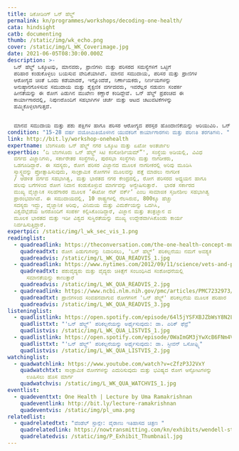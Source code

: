 ```yaml
---
title: ಡಿಕೋಡಿಂಗ್‌ ಒನ್‌ ಹೆಲ್ಥ್‌
permalink: kn/programmes/workshops/decoding-one-health/
cata: hindsight
catb: documenting
thumb: /static/img/wk_echo.png
cover: /static/img/L_WK_Coverimage.jpg
date: 2021-06-05T08:30:00.000Z
description: >-
  ಒನ್‌ ಹೆಲ್ಥ್‌ ಒಕ್ಕೂಟವು, ಮಾನವರು, ಪ್ರಾಣಿಗಳು ಮತ್ತು ಪರಿಸರದ ಸಮಸ್ಯೆಗಳಿಗೆ ಒಟ್ಟಿಗೆ
  ಪರಿಹಾರ ಕಂಡುಕೊಳ್ಳಲು ಬಯಸುವ ವೇದಿಕೆಯಾಗಿದೆ. ಮಾನವ ಸಮುದಾಯ, ಪರಿಸರ ಮತ್ತು ಪ್ರಾಣಿಗಳ
  ಆರೋಗ್ಯದ ಚಿಂತೆ ಒಂದು ಕಡೆಯಾದರೆ, ಇನ್ನೊಂದೆಡೆ, ನಿರ್ಣಾಯಕರು, ನಿರ್ಣಯಗಳನ್ನು
  ಅನುಷ್ಠಾನಗೊಳಿಸುವ ಸಮುದಾಯ ಮತ್ತು ಶೈಕ್ಷಣಿಕ ವರ್ಗದವರು, ಇವರೆಲ್ಲರ ನಡುವಣ ಸಂಪರ್ಕ
  ಹೀನತೆಯನ್ನು ಈ ರೋಗ ಪಿಡುಗಿನ ಮುಖೇಣ ಕಣ್ಣಾರೆ ಕಂಡಿದ್ದೇವೆ. ಒನ್‌ ಹೆಲ್ಥ್‌ ಪ್ರಪಂಚದ ಈ
  ಕಾರ್ಯಾಗಾರದಲ್ಲಿ, ನಿಪುಣರೊಂದಿಗೆ ಸಹಭಾಗಿಗಳ ಚರ್ಚೆ ಮತ್ತು ಆಟದ ಚಟುವಟಿಕೆಗಳನ್ನು
  ಹಮ್ಮಿಕೊಳ್ಳಲಾಗುತ್ತದೆ.


  ಮಾನವ ಸಮುದಾಯ ಮತ್ತು ಪಶು ಪಕ್ಷಿಗಳ ಹಾಗೂ ಪರಿಸರ ಆರೋಗ್ಯದ ಪರಸ್ಪರ ಹೊಂದಾಣಿಕೆಯನ್ನು ಅರಿಯುವಿರಿ. ಒನ್‌ ಹೆಲ್ಥ್‌ ತಂತ್ರವನ್ನು ಬಳಸಿ ಕೊಂಡು ಪ್ರಾದೇಶಿಕ, ರಾಷ್ಟ್ರೀಯ ಹಾಗೂ ಜಾಗತಿಕ ಮಟ್ಟದಲ್ಲಿ, ಮನೆಗಳಲ್ಲಿ ಮತ್ತು ಸಮುದಾಯದಲ್ಲಿ, ಮಾನವ ಮತ್ತು ಪರಿಸರದ ಸ್ವಾಸ್ಥ್ಯವನ್ನು ಕಾಪಾಡಿಕೊಳ್ಳ ಬಹುದು. ನಾವು ಒನ್‌ ಹೆಲ್ಥ್‌ ಮತ್ತು ನಮಗಾಗಿ ಒನ್‌ ಹೆಲ್ಥ್.‌ ನೀವು, ನಿಮ್ಮ ಸುತ್ತಮುತ್ತಲಿರುವ ಎಲ್ಲವೂ, ಈ ಗ್ರಹದ ಭವಿಷ್ಯಕ್ಕೆ ಕಾರಕರಾದ ಅತಿ ಮುಖ್ಯ ಅಂಶಗಳೆಂದು ಅರಿತುಕೊಳ್ಳಿ.
condition: "15-28 ವರ್ಷ ವಯೋಮಿತಿಯೊಳಗಿನ ಯುವಕರಿಗೆ ಕಾರ್ಯಾಗಾರಗಳು ಮತ್ತು ಪರಿಣತಿ ತರಗತಿಗಳು. "
link: http://bit.ly/workshop-onehealth
expertname: ಬೆಂಗಳೂರು ಒನ್‌ ಹೆಲ್ಥ್‌ ನಗರ ಒಕ್ಕೂಟ ಮತ್ತು ಏಖೋ ಅಂತರ್ಜಾಲ
expertbio: ʼದಿ ಬೆಂಗಳೂರು ಒನ್‌ ಹೆಲ್ಥ್‌ ಸಿಟಿ ಕಂಸೋರ್ಶಿಯಮ್”', ಸಂಸ್ಥೆಯ ಅಡಿಯಲ್ಲಿ, ವಿವಿಧ
  ವರ್ಗದ ವಿಜ್ಞಾನಿಗಳು, ಸರ್ಕಾರೇತರ ಸಂಸ್ಥೆಗಳು, ಪುರಸಭಾ ಸಂಸ್ಥೆಗಳು ಮತ್ತು ನಾಗರೀಕರು,
  ಒಡಗೂಡಿದ್ದಾರೆ. ಈ ಸದಸ್ಯರು, ರೋಗ ಪರಿಸರ ವಿಜ್ಞಾನದ ಮೂಲಕ ನಾಗರೀಕರಲ್ಲಿ ಅರಿವು ಮೂಡಿಸಿ
  ಸ್ವಾಸ್ಥ್ಯವನ್ನು ಪ್ರೋತ್ಸಾಹಿಸುವುದು, ಸಾಂಕ್ರಾಮಿಕ ರೋಗಗಳ ಮೂಲವನ್ನು ಪತ್ತೆ ಮಾಡಲು ನಾಗರೀಕ
  / ಆಡಳಿತ ವರ್ಗದ ಸಹಭಾಗಿತ್ವ, ಮತ್ತು ಭಾರತದ ನಗರ ಕೇಂದ್ರದಲ್ಲಿ, ರೋಗ ಪರಿಸರದ ಅಧ್ಯಯನ ಹಾಗೂ
  ಹಲವು ಬಗೆಗಳಿಂದ ರೋಗ ನಿದಾನ ಕಂಡುಕೊಳ್ಳುವ ಮಾರ್ಗವನ್ನು ಅನ್ವೇಷಿಸುತ್ತಾರೆ.  ಭಾರತ ಸರ್ಕಾರದ
  ಮುಖ್ಯ ವೈಜ್ಞಾನಿಕ ಸಲಹೆಗಾರರ ಮೂಲಕ ʼಈಖೋ ನೆಟ್‌ ವರ್ಕ್‌ʼ ಎಂಬ ಸಾಮಾಜಿಕ ಸೃಜನಶೀಲ ಸಹಭಾಗಿತ್ವ
  ಪ್ರಾರಂಭವಾಗಿದೆ. ಈ ಸಮುದಾಯದಲ್ಲಿ, 10 ರಾಷ್ಟ್ರಗಳಲ್ಲಿ ನೆಲಸಿರುವ, 800ಕ್ಕೂ ಹೆಚ್ಚು
  ಸದಸ್ಯರು ಇದ್ದು, ವೈಜ್ಞಾನಿಕ ಅರಿವು, ವಿನಿಮಯ ಮತ್ತು ವಿಮರ್ಶೆಯನ್ನು ಒದಗಿಸಿ,
  ವಿಶ್ವದೆಲ್ಲೆಡೆಯ ಜನರೊಂದಿಗೆ ಸಂಪರ್ಕ ಕಲ್ಪಿಸಿಕೊಂಡಿದ್ದಾರೆ, ವಿಜ್ಞಾನ ಮತ್ತು ತಂತ್ರಜ್ಞಾನ ದ
  ಮೂಲಕ ಭಾರತದ ಮತ್ತು ಇಡೀ ವಿಶ್ವದ ಸುಸ್ಥಿರತೆಯನ್ನು ಮುಖ್ಯ ಉದ್ದೇಶವಾಗಿಸಿಕೊಂಡು ಕಾರ್ಯ
  ನಿರ್ವಹಿಸುತ್ತಿದ್ದಾರೆ.
expertpic: /static/img/l_wk_sec_vis_1.png
readinglist:
  - quadreadlink: https://theconversation.com/the-one-health-concept-must-prevail-to-allow-us-to-prevent-pandemics-148378
    quadreadtxt: ರೋಗ ಪಿಡುಗುಗಳನ್ನು ನಿವಾರಿಸಲು, 'ಒನ್‌ ಹೆಲ್ಥ್‌ʼ ಪರಿಕಲ್ಪನೆಯು ನಮಗೆ ಅವಶ್ಯಕ
    quadreadvis: /static/img/L_WK_QUA_READVIS_1.jpg
  - quadreadlink: https://www.nytimes.com/2012/09/11/science/vets-and-physicians-find-parallels-in-medical-research.html?_r=1&smid=tw-share
    quadreadtxt: ಪಶುವೈದ್ಯರು ಮತ್ತು ವೈದ್ಯರು ಚಿಕಿತ್ಸೆಗೆ ಸಂಬಂಧಿಸಿದ ಸಂಶೋಧನೆಯಲ್ಲಿ
      ಸಮಾನತೆಯನ್ನು ಕಾಣುತ್ತಾರೆ
    quadreadvis: /static/img/L_WK_QUA_READVIS_2.jpg
  - quadreadlink: https://www.ncbi.nlm.nih.gov/pmc/articles/PMC7232973/#:~:text=One%20Health%20(OH)%20is%20a,plants%2C%20and%20their%20shared%20environment
    quadreadtxt: ಪ್ರಾಣಿಗಳಿಂದ ಸಂವಹನವಾಗುವ ರೋಗಗಳಿಗೆ 'ಒನ್‌ ಹೆಲ್ಥ್‌' ಪರಿಕಲ್ಪನೆಯ ಮೂಲಕ ಪರಿಹಾರ
    quadreadvis: /static/img/L_WK_QUA_READVIS_3.jpg
listeninglist:
  - quadlistlink: https://open.spotify.com/episode/64l5jYSFXBJZbWsY8N2LOs
    quadlisttxt: "'ಒನ್‌ ಹೆಲ್ಥ್‌' ಪರಿಕಲ್ಪನೆಯನ್ನು ಅರ್ಥೈಸುವುದು: ಡಾ. ಎರಿಕ್‌ ಫೆವ್ರೆ"
    quadlistvis: /static/img/L_WK_QUA_LISTVIS_1.jpg
  - quadlistlink: https://open.spotify.com/episode/0WaImGM3jYwXcB6FNm4VGv
    quadlisttxt: "'ಒನ್‌ ಹೆಲ್ಥ್‌' ಪರಿಕಲ್ಪನೆಯನ್ನು ಅರ್ಥೈಸುವುದು: ಡಾ. ಸ್ಟೀವನ್‌ ಒಸೋಫ್ಸ್ಕಿ"
    quadlistvis: /static/img/L_WK_QUA_LISTVIS_2.jpg
watchinglist:
  - quadwatchlink: https://www.youtube.com/watch?v=cZfzP3J2VxY
    quadwatchtxt: ಸಾಂಕ್ರಾಮಿಕ ರೋಗಗಳನ್ನು ಎದುರಿಸುವುದು ಮತ್ತು ಭವಿಷ್ಯದ ರೋಗ ಆಸ್ಫೋಟಗಳನ್ನು
      ಊಹಿಸಲು ಹೊಸ ಮಾರ್ಗ
    quadwatchvis: /static/img/L_WK_QUA_WATCHVIS_1.jpg
eventlist:
  - quadeventtxt: One Health | Lecture by Uma Ramakrishnan
    quadeventlink: http://bit.ly/lecture-ramakrishnan
    quadeventvis: /static/img/pl_uma.png
relatedlist:
  - quadrelatedtxt: "ವೆಂಡೆಲ್‌ ಸ್ಟಾನ್ಲೇ: ವೈರಾಣು ಇತಿಹಾಸದ ಚಿತ್ರಣ "
    quadrelatedlink: https://nowtransmitting.com/kn/exhibits/wendell-stanley/
    quadrelatedvis: /static/img/P_Exhibit_Thumbnail.jpg
---
```

